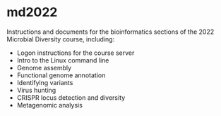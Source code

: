 # md2022
Instructions and documents for the bioinformatics sections of the 2022 Microbial Diversity course, including:
- Logon instructions for the course server
- Intro to the Linux command line
- Genome assembly
- Functional genome annotation
- Identifying variants
- Virus hunting
- CRISPR locus detection and diversity
- Metagenomic analysis
